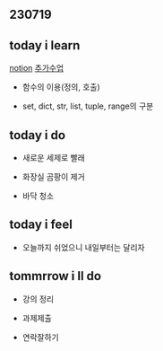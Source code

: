 ## 230719

## today i learn
[notion](https://glib-glitter-8ce.notion.site/SSAFY-Day-10-Python-2-8a89b0710e534e44852ae4f288b2c605?pvs=4)
[추가수업](https://glib-glitter-8ce.notion.site/SSAFY-Day-10-add-class-ee996b8dacd246a793574c3c54807858?pvs=4)

- 함수의 이용(정의, 호출)

- set, dict, str, list, tuple, range의 구분

## today i do

- 새로운 세제로 빨래

- 화장실 곰팡이 제거

- 바닥 청소

## today i feel

- 오늘까지 쉬었으니 내일부터는 달리자

## tommrrow i ll do

- 강의 정리

- 과제제출

- 연락잘하기
